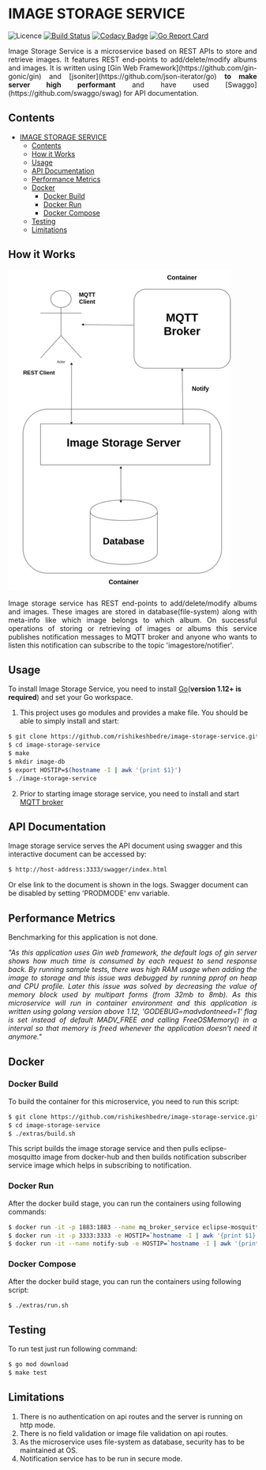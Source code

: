 # IMAGE STORAGE SERVICE

![Licence](https://img.shields.io/github/license/rishikeshbedre/image-storage-service)
[![Build Status](https://travis-ci.com/rishikeshbedre/image-storage-service.svg?branch=master)](https://travis-ci.com/rishikeshbedre/image-storage-service)
[![Codacy Badge](https://api.codacy.com/project/badge/Grade/129c09fa009440928ba88410be8d5fd1)](https://app.codacy.com/manual/rishikeshbedre/image-storage-service?utm_source=github.com&utm_medium=referral&utm_content=rishikeshbedre/image-storage-service&utm_campaign=Badge_Grade_Dashboard)
[![Go Report Card](https://goreportcard.com/badge/github.com/rishikeshbedre/image-storage-service)](https://goreportcard.com/report/github.com/rishikeshbedre/image-storage-service)

<p align="justify">Image Storage Service is a microservice based on REST APIs to store and retrieve images. It features REST end-points to add/delete/modify albums and images. It is written using [Gin Web Framework](https://github.com/gin-gonic/gin) and [jsoniter](https://github.com/json-iterator/go) <b>to make server high performant</b> and have used [Swaggo](https://github.com/swaggo/swag) for API documentation.</p>

## Contents

- [IMAGE STORAGE SERVICE](#image-storage-service)
  - [Contents](#contents)
  - [How it Works](#how-it-works)
  - [Usage](#usage)
  - [API Documentation](#api-documentation)
  - [Performance Metrics](#performance-metrics)
  - [Docker](#docker)
    - [Docker Build](#docker-build)
    - [Docker Run](#docker-run)
    - [Docker Compose](#docker-compose)
  - [Testing](#testing)
  - [Limitations](#limitations)

## How it Works

![design](https://github.com/rishikeshbedre/image-storage-service/blob/master/extras/design.jpg)

<p align="justify">Image storage service has REST end-points to add/delete/modify albums and images. These images are stored in database(file-system) along with meta-info like which image belongs to which album. On successful operations of storing or retrieving of images or albums this service publishes notification messages to MQTT broker and anyone who wants to listen this notification can subscribe to the topic 'imagestore/notifier'.</p>

## Usage

To install Image Storage Service, you need to install [Go](https://golang.org/)(**version 1.12+ is required**) and set your Go workspace.

1. This project uses go modules and provides a make file. You should be able to simply install and start:

```sh
$ git clone https://github.com/rishikeshbedre/image-storage-service.git
$ cd image-storage-service
$ make
$ mkdir image-db
$ export HOSTIP=$(hostname -I | awk '{print $1}')
$ ./image-storage-service
```

2. Prior to starting image storage service, you need to install and start [MQTT broker](https://mosquitto.org/blog/2013/01/mosquitto-debian-repository/)

## API Documentation

Image storage service serves the API document using swagger and this interactive document can be accessed by:

```sh
$ http://host-address:3333/swagger/index.html
```

Or else link to the document is shown in the logs. Swagger document can be disabled by setting 'PRODMODE' env variable.

## Performance Metrics

Benchmarking for this application is not done.

<p align="justify"><i>"As this application uses Gin web framework, the default logs of gin server shows how much time is consumed by each request to send response back. By running sample tests, there was high RAM usage when adding the image to storage and this issue was debugged by running pprof on heap and CPU profile. Later this issue was solved by decreasing the value of memory block used by multipart forms (from 32mb to 8mb). As this microservice will run in container environment and this application is written using golang version above 1.12, 'GODEBUG=madvdontneed=1' flag is set instead of default MADV_FREE and calling FreeOSMemory() in a interval so that memory is freed whenever the application doesn't need it anymore."</i></p>

## Docker

### Docker Build

To build the container for this microservice, you need to run this script:

```sh
$ git clone https://github.com/rishikeshbedre/image-storage-service.git
$ cd image-storage-service
$ ./extras/build.sh
```

This script builds the image storage service and then pulls eclipse-mosquitto image from docker-hub and then builds notification subscriber service image which helps in subscribing to notification.

### Docker Run

After the docker build stage, you can run the containers using following commands:

```sh
$ docker run -it -p 1883:1883 --name mq_broker_service eclipse-mosquitto:1.6.9
$ docker run -it -p 3333:3333 -e HOSTIP=`hostname -I | awk '{print $1}'` -v "$(pwd)"/image-db:/home/app/image-db  --name image-store image-storage-service:0.0.1
$ docker run -it --name notify-sub -e HOSTIP=`hostname -I | awk '{print $1}'`  notification-subscriber-service:0.0.1
```

### Docker Compose

After the docker build stage, you can run the containers using following script:

```sh
$ ./extras/run.sh
```

## Testing

To run test just run following command:

```sh
$ go mod download
$ make test
```

## Limitations

1. There is no authentication on api routes and the server is running on http mode.
2. There is no field validation or image file validation on api routes.
3. As the microservice uses file-system as database, security has to be maintained at OS.
4. Notification service has to be run in secure mode.